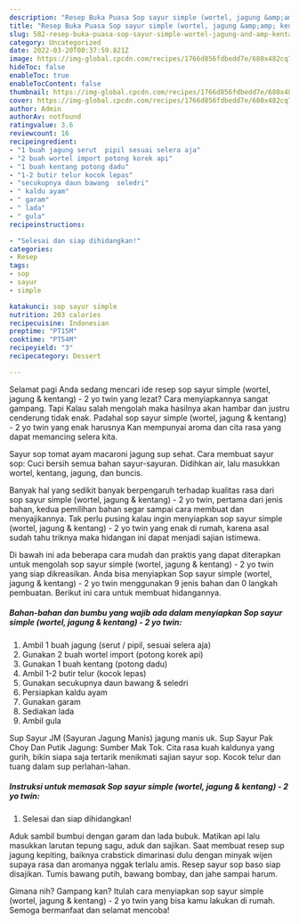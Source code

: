 ```yaml
---
description: "Resep Buka Puasa Sop sayur simple (wortel, jagung &amp;amp; kentang) - 2 yo twinAnti Ribet"
title: "Resep Buka Puasa Sop sayur simple (wortel, jagung &amp;amp; kentang) - 2 yo twinAnti Ribet"
slug: 582-resep-buka-puasa-sop-sayur-simple-wortel-jagung-and-amp-kentang-2-yo-twinanti-ribet
category: Uncategorized
date: 2022-03-20T00:37:59.821Z
image: https://img-global.cpcdn.com/recipes/1766d856fdbedd7e/680x482cq70/sop-sayur-simple-wortel-jagung-kentang-2-yo-twin-foto-resep-utama.jpg
hideToc: false
enableToc: true
enableTocContent: false
thumbnail: https://img-global.cpcdn.com/recipes/1766d856fdbedd7e/680x482cq70/sop-sayur-simple-wortel-jagung-kentang-2-yo-twin-foto-resep-utama.jpg
cover: https://img-global.cpcdn.com/recipes/1766d856fdbedd7e/680x482cq70/sop-sayur-simple-wortel-jagung-kentang-2-yo-twin-foto-resep-utama.jpg
author: Admin
authorAv: notfound
ratingvalue: 3.6
reviewcount: 16
recipeingredient:
- "1 buah jagung serut  pipil sesuai selera aja"
- "2 buah wortel import potong korek api"
- "1 buah kentang potong dadu"
- "1-2 butir telur kocok lepas"
- "secukupnya daun bawang  seledri"
- " kaldu ayam"
- " garam"
- " lada"
- " gula"
recipeinstructions:

- "Selesai dan siap dihidangkan!"
categories:
- Resep
tags:
- sop
- sayur
- simple

katakunci: sop sayur simple 
nutrition: 203 calories
recipecuisine: Indonesian
preptime: "PT15M"
cooktime: "PT54M"
recipeyield: "3"
recipecategory: Dessert

---
```



Selamat pagi Anda sedang mencari ide resep sop sayur simple (wortel, jagung &amp; kentang) - 2 yo twin yang lezat? Cara menyiapkannya sangat gampang. Tapi Kalau salah mengolah maka hasilnya akan hambar dan justru cenderung tidak enak. Padahal sop sayur simple (wortel, jagung &amp; kentang) - 2 yo twin yang enak harusnya Kan mempunyai aroma dan cita rasa yang dapat memancing selera kita.


Sayur sop tomat ayam macaroni jagung sup sehat. Cara membuat sayur sop: Cuci bersih semua bahan sayur-sayuran. Didihkan air, lalu masukkan wortel, kentang, jagung, dan buncis.

Banyak hal yang sedikit banyak berpengaruh terhadap kualitas rasa dari sop sayur simple (wortel, jagung &amp; kentang) - 2 yo twin, pertama dari jenis bahan, kedua pemilihan bahan segar sampai cara membuat dan menyajikannya. Tak perlu pusing kalau ingin menyiapkan sop sayur simple (wortel, jagung &amp; kentang) - 2 yo twin yang enak di rumah, karena asal sudah tahu triknya maka hidangan ini dapat menjadi sajian istimewa.


Di bawah ini ada beberapa cara mudah dan praktis yang dapat diterapkan untuk mengolah sop sayur simple (wortel, jagung &amp; kentang) - 2 yo twin yang siap dikreasikan. Anda bisa menyiapkan Sop sayur simple (wortel, jagung &amp; kentang) - 2 yo twin menggunakan 9 jenis bahan dan 0 langkah pembuatan. Berikut ini cara untuk membuat hidangannya.

<!--inarticleads1-->

##### Bahan-bahan dan bumbu yang wajib ada dalam menyiapkan Sop sayur simple (wortel, jagung &amp; kentang) - 2 yo twin:

1. Ambil 1 buah jagung (serut / pipil, sesuai selera aja)
1. Gunakan 2 buah wortel import (potong korek api)
1. Gunakan 1 buah kentang (potong dadu)
1. Ambil 1-2 butir telur (kocok lepas)
1. Gunakan secukupnya daun bawang &amp; seledri
1. Persiapkan  kaldu ayam
1. Gunakan  garam
1. Sediakan  lada
1. Ambil  gula


Sup Sayur JM (Sayuran Jagung Manis) jagung manis uk. Sup Sayur Pak Choy Dan Putik Jagung: Sumber Mak Tok. Cita rasa kuah kaldunya yang gurih, bikin siapa saja tertarik menikmati sajian sayur sop. Kocok telur dan tuang dalam sup perlahan-lahan. 

<!--inarticleads2-->

##### Instruksi untuk memasak Sop sayur simple (wortel, jagung &amp; kentang) - 2 yo twin:


1. Selesai dan siap dihidangkan!

Aduk sambil bumbui dengan garam dan lada bubuk. Matikan api lalu masukkan larutan tepung sagu, aduk dan sajikan. Saat membuat resep sup jagung kepiting, baiknya crabstick dimarinasi dulu dengan minyak wijen supaya rasa dan aromanya nggak terlalu amis. Resep sayur sop baso siap disajikan. Tumis bawang putih, bawang bombay, dan jahe sampai harum. 

Gimana nih? Gampang kan? Itulah cara menyiapkan sop sayur simple (wortel, jagung &amp; kentang) - 2 yo twin yang bisa kamu lakukan di rumah. Semoga bermanfaat dan selamat mencoba!
